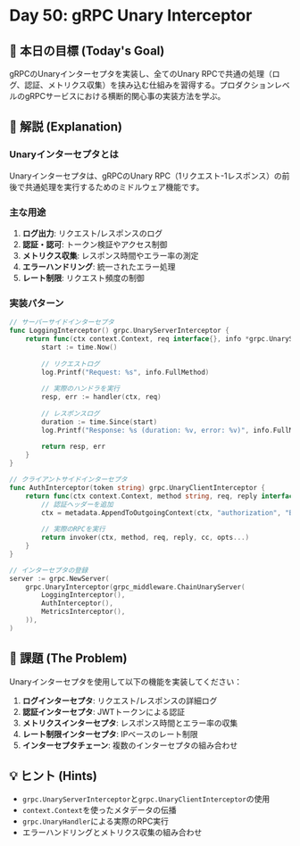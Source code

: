 # Day 50: gRPC Unary Interceptor

## 🎯 本日の目標 (Today's Goal)

gRPCのUnaryインターセプタを実装し、全てのUnary RPCで共通の処理（ログ、認証、メトリクス収集）を挟み込む仕組みを習得する。プロダクションレベルのgRPCサービスにおける横断的関心事の実装方法を学ぶ。

## 📖 解説 (Explanation)

### Unaryインターセプタとは

Unaryインターセプタは、gRPCのUnary RPC（1リクエスト-1レスポンス）の前後で共通処理を実行するためのミドルウェア機能です。

### 主な用途

1. **ログ出力**: リクエスト/レスポンスのログ
2. **認証・認可**: トークン検証やアクセス制御
3. **メトリクス収集**: レスポンス時間やエラー率の測定
4. **エラーハンドリング**: 統一されたエラー処理
5. **レート制限**: リクエスト頻度の制御

### 実装パターン

```go
// サーバーサイドインターセプタ
func LoggingInterceptor() grpc.UnaryServerInterceptor {
    return func(ctx context.Context, req interface{}, info *grpc.UnaryServerInfo, handler grpc.UnaryHandler) (interface{}, error) {
        start := time.Now()
        
        // リクエストログ
        log.Printf("Request: %s", info.FullMethod)
        
        // 実際のハンドラを実行
        resp, err := handler(ctx, req)
        
        // レスポンスログ
        duration := time.Since(start)
        log.Printf("Response: %s (duration: %v, error: %v)", info.FullMethod, duration, err)
        
        return resp, err
    }
}

// クライアントサイドインターセプタ
func AuthInterceptor(token string) grpc.UnaryClientInterceptor {
    return func(ctx context.Context, method string, req, reply interface{}, cc *grpc.ClientConn, invoker grpc.UnaryInvoker, opts ...grpc.CallOption) error {
        // 認証ヘッダーを追加
        ctx = metadata.AppendToOutgoingContext(ctx, "authorization", "Bearer "+token)
        
        // 実際のRPCを実行
        return invoker(ctx, method, req, reply, cc, opts...)
    }
}

// インターセプタの登録
server := grpc.NewServer(
    grpc.UnaryInterceptor(grpc_middleware.ChainUnaryServer(
        LoggingInterceptor(),
        AuthInterceptor(),
        MetricsInterceptor(),
    )),
)
```

## 📝 課題 (The Problem)

Unaryインターセプタを使用して以下の機能を実装してください：

1. **ログインターセプタ**: リクエスト/レスポンスの詳細ログ
2. **認証インターセプタ**: JWTトークンによる認証
3. **メトリクスインターセプタ**: レスポンス時間とエラー率の収集
4. **レート制限インターセプタ**: IPベースのレート制限
5. **インターセプタチェーン**: 複数のインターセプタの組み合わせ

## 💡 ヒント (Hints)

- `grpc.UnaryServerInterceptor`と`grpc.UnaryClientInterceptor`の使用
- `context.Context`を使ったメタデータの伝播
- `grpc.UnaryHandler`による実際のRPC実行
- エラーハンドリングとメトリクス収集の組み合わせ